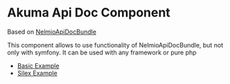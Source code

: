 Akuma Api Doc Component
==================

Based on [NelmioApiDocBundle](https://github.com/nelmio/NelmioApiDocBundle)

This component allows to use functionality of NelmioApiDocBundle, but not only with symfony.
It can be used with any framework or pure php

- [Basic Example](./docs/basic-example.md)
- [Silex Example](./docs/silex-example.md)
